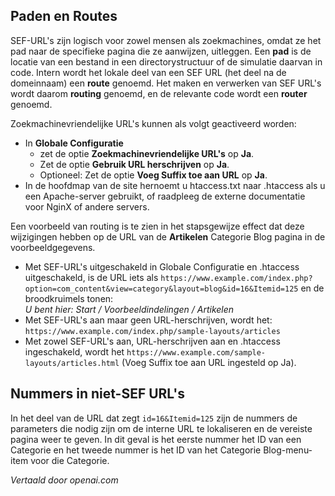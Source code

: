 <!-- Filename: Search_Engine_Friendly_URLs / Display title: Zoekmachinevriendelijke URL's  -->

## Paden en Routes

SEF-URL's zijn logisch voor zowel mensen als zoekmachines, omdat ze het pad naar de specifieke pagina die ze aanwijzen, uitleggen. Een **pad** is de locatie van een bestand in een directorystructuur of de simulatie daarvan in code. Intern wordt het lokale deel van een SEF URL (het deel na de domeinnaam) een **route** genoemd. Het maken en verwerken van SEF URL's wordt daarom **routing** genoemd, en de relevante code wordt een **router** genoemd.

Zoekmachinevriendelijke URL's kunnen als volgt geactiveerd worden:
* In **Globale Configuratie**
    - zet de optie **Zoekmachinevriendelijke URL's** op **Ja**.
    - Zet de optie **Gebruik URL herschrijven** op **Ja**.
    - Optioneel: Zet de optie **Voeg Suffix toe aan URL** op **Ja**.
* In de hoofdmap van de site hernoemt u htaccess.txt naar .htaccess als u een
Apache-server gebruikt, of raadpleeg de externe documentatie voor NginX of andere servers.

Een voorbeeld van routing is te zien in het stapsgewijze effect dat deze wijzigingen hebben op de URL van de **Artikelen** Categorie Blog pagina in de voorbeeldgegevens.

- Met SEF-URL's uitgeschakeld in Globale Configuratie en .htaccess uitgeschakeld, is de URL iets als `https://www.example.com/index.php?option=com_content&view=category&layout=blog&id=16&Itemid=125` en de broodkruimels tonen:<br>
 *U bent hier: Start / Voorbeeldindelingen / Artikelen*
- Met SEF-URL's aan maar geen URL-herschrijven, wordt het:
  `https://www.example.com/index.php/sample-layouts/articles`
- Met zowel SEF-URL's aan, URL-herschrijven aan en .htaccess ingeschakeld, wordt het
  `https://www.example.com/sample-layouts/articles.html` (Voeg Suffix toe aan URL ingesteld op Ja).

## Nummers in niet-SEF URL's

In het deel van de URL dat zegt `id=16&Itemid=125` zijn de nummers de parameters die nodig zijn om de interne URL te lokaliseren en de vereiste pagina weer te geven. In dit geval is het eerste nummer het ID van een Categorie en het tweede nummer is het ID van het Categorie Blog-menu-item voor die Categorie.

*Vertaald door openai.com*

